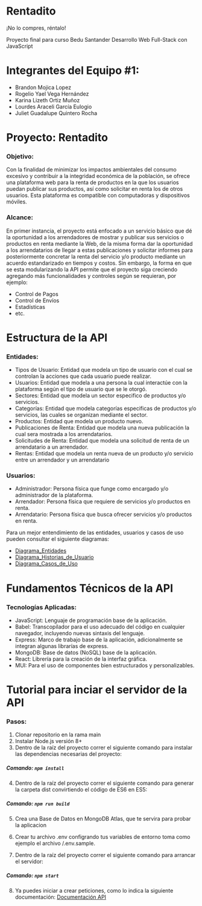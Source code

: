 # Rentadito
¡No lo compres, réntalo!

Proyecto final para curso Bedu Santander Desarrollo Web Full-Stack con JavaScript

# Integrantes del Equipo #1:

- Brandon Mojica Lopez
- Rogelio Yael Vega Hernández
- Karina Lizeth Ortiz Muñoz
- Lourdes Araceli García Eulogio
- Juliet Guadalupe Quintero Rocha

# Proyecto: Rentadito

### Objetivo:

Con la finalidad de minimizar los impactos ambientales del consumo excesivo y contribuir a la integridad económica de la población, se ofrece una plataforma web para la renta de productos en la que los usuarios puedan publicar sus productos, así como solicitar en renta los de otros usuarios. Esta plataforma es compatible con computadoras y dispositivos móviles.

### Alcance:

En primer instancia, el proyecto está enfocado a un servicio básico que dé la oportunidad a los arrendadores de mostrar y publicar sus servicios o productos en renta mediante la Web, de la misma forma dar la oportunidad a los arrendatarios de llegar a estas publicaciones y solicitar informes para posteriormente concretar la renta del servicio y/o producto mediante un acuerdo estandarizado en tiempos y costos. Sin embargo, la forma en que se esta modularizando la API permite que el proyecto siga creciendo agregando más funcionalidades y controles según se requieran, por ejemplo:

- Control de Pagos
- Control de Envíos
- Estadísticas
- etc.

# Estructura de la API

### Entidades:

- Tipos de Usuario: Entidad que modela un tipo de usuario con el cual se controlan la acciones que cada usuario puede realizar.
- Usuarios: Entidad que modela a una persona la cual interactúe con la plataforma según el tipo de usuario que se le otorgó.
- Sectores: Entidad que modela un sector especifico de productos y/o servicios.
- Categorías: Entidad que modela categorías especificas de productos y/o servicios, las cuales se organizan mediante el sector.
- Productos: Entidad que modela un producto nuevo.
- Publicaciones de Renta: Entidad que modela una nueva publicación la cual sera mostrada a los arrendatarios.
- Solicitudes de Renta: Entidad que modela una solicitud de renta de un arrendatario a un arrendador.
- Rentas: Entidad que modela un renta nueva de un producto y/o servicio entre un arrendador y un arrendatario

### Usuarios:

- Administrador: Persona física que funge como encargado y/o administrador de la plataforma.
- Arrendador: Persona física que requiere de servicios y/o productos en renta.
- Arrendatario: Persona física que busca ofrecer servicios y/o productos en renta.

Para un mejor entendimiento de las entidades, usuarios y casos de uso pueden consultar el siguiente diagramas:

- [Diagrama_Entidades](https://drive.google.com/file/d/1uBLKCwS-GS7rOIiohY17Kgi7H9sFHRoK/view?usp=sharing)
- [Diagrama_Historias_de_Usuario](https://docs.google.com/document/d/1nPgRO4lJxKA0pWs1SntZzZmJlEOH1swSI4LR8IQuQTk/edit?usp=sharing)
- [Diagrama_Casos_de_Uso](https://drive.google.com/file/d/1OFqRugTuhmfUXwVrMvSI0av4IHohZGlB/view?usp=sharing)

# Fundamentos Técnicos de la API

### Tecnologías Aplicadas:

- JavaScript: Lenguaje de programación base de la aplicación.
- Babel: Transcopilador para el uso adecuado del código en cualquier navegador, incluyendo nuevas sintaxis del lenguaje.
- Express: Marco de trabajo base de la aplicación, adicionalmente se integran algunas librarías de express.
- MongoDB: Base de datos (NoSQL) base de la aplicación.
- React: Librería para la creación de la interfaz gráfica.
- MUI: Para el uso de componentes bien estructurados y personalizables.

# Tutorial para inciar el servidor de la API

### Pasos:

1.  Clonar repositorio en la rama main
2.  Instalar Node.js versión 8+
3.  Dentro de la raíz del proyecto correr el siguiente comando para instalar las dependencias necesarias del proyecto:

##### Comando: `npm install`

4.  Dentro de la raíz del proyecto correr el siguiente comando para generar la carpeta dist convirtiendo el código de ES6 en ES5:

##### Comando: `npm run build`

5.  Crea una Base de Datos en MongoDB Atlas, que te servira para probar la aplicacion

6.  Crear tu archivo .env configrando tus variables de entorno toma como ejemplo el archivo /.env.sample.

7.  Dentro de la raíz del proyecto correr el siguiente comando para arrancar el servidor:

##### Comando: `npm start`

8.  Ya puedes iniciar a crear peticiones, como lo indica la siguiente documentación: [Documentación API](https://system-rentail-api.herokuapp.com/api-docs/)
